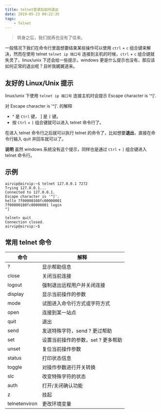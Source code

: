 ```yaml
---
title: telnet登录后如何退出
date: 2019-05-23 09:22:35
tags: 
    - Telnet
---
```


> 转身之后，我们就再也没有了往来。

一般情况下我们在命令行里面想要结束某些操作可以使用 `ctrl` + `c` 组合键来解决，然而在使用 telnet `telnet ip 端口号` 连接到主机的时候，`ctrl` + `c` 组合键就失灵了，linux/unix 下还会给一些提示，windows 更是什么提示也没有，那应该如何正常的退出呢？且听我娓娓道来。

<!-- more -->

## 友好的 Linux/Unix 提示

linux/unix 下使用 `telnet ip 端口号` 连接主机时会提示 Escape character is '^]'.

对 Escape character is '^]'. 的解释
* ^ 是 `Ctrl` 键， ] 是 `]` 键。
* 按 `Ctrl` + `]` 组合键就可以进入 telnet 命令行了。

在进入 telnet 命令行之后就可以执行 telnet 的命令了，比如想要**退出**，直接在命令行输入 quit 并回车就可以了。

**说明**
虽然 windows 系统没有这个提示，同样也是通过  `Ctrl` + `]` 组合键进入 telnet 命令行。

## 示例

```
airvip@airvip:~$ telnet 127.0.0.1 7272
Trying 127.0.0.1...
Connected to 127.0.0.1.
Escape character is '^]'.
hello 7f00000108fc00000001
7f00000108fc00000001 login
^]

telnet> quit
Connection closed.
airvip@airvip:~$
```

## 常用 telnet 命令

| 命令 | 解释 |
|----|----|
|? | 显示帮助信息 |
|close | 关闭当前连接 |
|logout | 强制退出远程用户并关闭连接 |
|display | 显示当前操作的参数|
|mode | 试图进入命令行方式或字符方式|
|open | 连接到某一站点|
|quit | 退出|
|send | 发送特殊字符，send ? 更过帮助|
|set | 设置当前操作的参数，set ? 更多帮助|
|unset | 复位当前操作参数 |
|status | 打印状态信息 |
|toggle | 对操作参数进行开关转换 |
|slc | 改变特殊字符的状态 |
|auth |打开/关闭确认功能|
|z |挂起 |
|telnetenviron |更改环境变量 |







